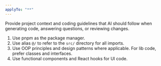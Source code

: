 ```yaml
---
applyTo: "**"
---
```


Provide project context and coding guidelines that AI should follow when generating code, answering questions, or reviewing changes.

1. Use pnpm as the package manager.
2. Use alias `@/` to refer to the `src/` directory for all imports.
3. Use OOP principles and design patterns where applicable. For lib code, prefer classes and interfaces.
4. Use functional components and React hooks for UI code.
